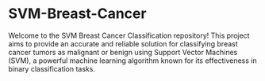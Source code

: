 # SVM-Breast-Cancer
Welcome to the SVM Breast Cancer Classification repository! This project aims to provide an accurate and reliable solution for classifying breast cancer tumors as malignant or benign using Support Vector Machines (SVM), a powerful machine learning algorithm known for its effectiveness in binary classification tasks.
